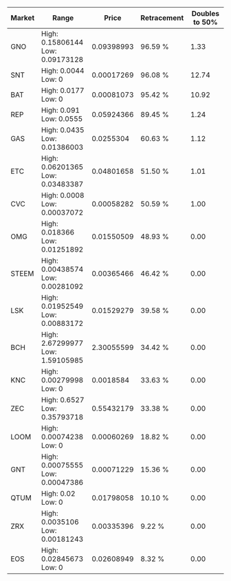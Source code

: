 | Market | Range | Price| Retracement | Doubles to 50% |
| --- | --- | --- | --- | --- |
| GNO | High: 0.15806144<br />Low: 0.09173128 | 0.09398993 | 96.59 % | 1.33 |
| SNT | High: 0.0044<br />Low: 0 | 0.00017269 | 96.08 % | 12.74 |
| BAT | High: 0.0177<br />Low: 0 | 0.00081073 | 95.42 % | 10.92 |
| REP | High: 0.091<br />Low: 0.0555 | 0.05924366 | 89.45 % | 1.24 |
| GAS | High: 0.0435<br />Low: 0.01386003 | 0.0255304 | 60.63 % | 1.12 |
| ETC | High: 0.06201365<br />Low: 0.03483387 | 0.04801658 | 51.50 % | 1.01 |
| CVC | High: 0.0008<br />Low: 0.00037072 | 0.00058282 | 50.59 % | 1.00 |
| OMG | High: 0.018366<br />Low: 0.01251892 | 0.01550509 | 48.93 % | 0.00 |
| STEEM | High: 0.00438574<br />Low: 0.00281092 | 0.00365466 | 46.42 % | 0.00 |
| LSK | High: 0.01952549<br />Low: 0.00883172 | 0.01529279 | 39.58 % | 0.00 |
| BCH | High: 2.67299977<br />Low: 1.59105985 | 2.30055599 | 34.42 % | 0.00 |
| KNC | High: 0.00279998<br />Low: 0 | 0.0018584 | 33.63 % | 0.00 |
| ZEC | High: 0.6527<br />Low: 0.35793718 | 0.55432179 | 33.38 % | 0.00 |
| LOOM | High: 0.00074238<br />Low: 0 | 0.00060269 | 18.82 % | 0.00 |
| GNT | High: 0.00075555<br />Low: 0.00047386 | 0.00071229 | 15.36 % | 0.00 |
| QTUM | High: 0.02<br />Low: 0 | 0.01798058 | 10.10 % | 0.00 |
| ZRX | High: 0.0035106<br />Low: 0.00181243 | 0.00335396 | 9.22 % | 0.00 |
| EOS | High: 0.02845673<br />Low: 0 | 0.02608949 | 8.32 % | 0.00 |
